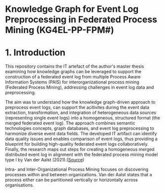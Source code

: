 # Knowledge Graph for Event Log Preprocessing in Federated Process Mining (KG4EL-PP-FPM#)
# 1. Introduction
This repository contains the IT artefact of the author's master thesis examining how knowledge graphs can be leveraged to support the construction of a federated event log from multiple Process Aware Information Systems (PAIS) for interorganizational process mining (Federated Process Mining), addressing challenges in event log data and preprocessing. 

The aim was to understand how the knowledge graph-driven approach to preprocess event logs, can support the acitivites during the event data extraction, transformation, and integration of heterogeneous data sources (representing single event logs) into a homogeneous, structured format (the merged federated event log). The approach combines semantic technologies concepts, graph databases, and event log preprocessing to harmonize diverse event data fields. The developed IT artifact can identify data quality issues and enables comparison of event logs, thus providing a blueprint for building high-quality federated event logs collaboratively. Finally, the research maps out steps for creating a homogeneous merged distributed event log in alignment with the federated process mining model type I by Van der Aalst (2021).([Source](https://www.vdaalst.com/publications/p1231.pdf))

Intra- and Inter-Organizational Process Mining focuses on discovering processes within and between
organizations. Van der Aalst states that a process either can be partitioned vertically or horizontally across organisations.
